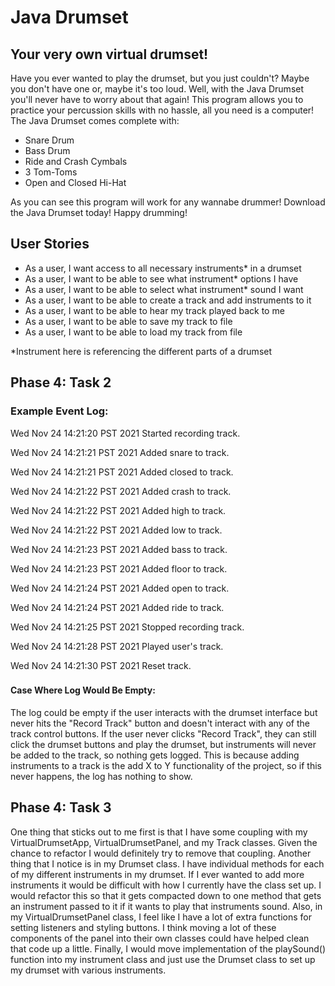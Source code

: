 # Java Drumset

## Your very own virtual drumset!

Have you ever wanted to play the drumset, but you just couldn't? Maybe you don't have 
one or, maybe it's too loud. Well, with the Java Drumset you'll never have to worry 
about that again! This program allows you to practice your percussion skills with 
no hassle, all you need is a computer! The Java Drumset comes complete with:

- Snare Drum
- Bass Drum
- Ride and Crash Cymbals
- 3 Tom-Toms
- Open and Closed Hi-Hat

As you can see this program will work for any wannabe drummer! Download the Java 
Drumset today! Happy drumming!

## User Stories
- As a user, I want access to all necessary instruments* in a drumset
- As a user, I want to be able to see what instrument* options I have
- As a user, I want to be able to select what instrument* sound I want
- As a user, I want to be able to create a track and add instruments to it
- As a user, I want to be able to hear my track played back to me
- As a user, I want to be able to save my track to file
- As a user, I want to be able to load my track from file

*Instrument here is referencing the different parts of a drumset

## Phase 4: Task 2
### Example Event Log:
Wed Nov 24 14:21:20 PST 2021
Started recording track.

Wed Nov 24 14:21:21 PST 2021
Added snare to track.

Wed Nov 24 14:21:21 PST 2021
Added closed to track.

Wed Nov 24 14:21:22 PST 2021
Added crash to track.

Wed Nov 24 14:21:22 PST 2021
Added high to track.

Wed Nov 24 14:21:22 PST 2021
Added low to track.

Wed Nov 24 14:21:23 PST 2021
Added bass to track.

Wed Nov 24 14:21:23 PST 2021
Added floor to track.

Wed Nov 24 14:21:24 PST 2021
Added open to track.

Wed Nov 24 14:21:24 PST 2021
Added ride to track.

Wed Nov 24 14:21:25 PST 2021
Stopped recording track.

Wed Nov 24 14:21:28 PST 2021
Played user's track.

Wed Nov 24 14:21:30 PST 2021
Reset track.

###
#### Case Where Log Would Be Empty:
The log could be empty if the user interacts with the drumset interface but never hits the "Record Track"
button and doesn't interact with any of the track control buttons. If the user never clicks "Record Track", 
they can still click the drumset buttons and play the drumset, but instruments will never be added to the track, 
so nothing gets logged. This is because adding instruments to a track is the add X to Y functionality
of the project, so if this never happens, the log has nothing to show.

## Phase 4: Task 3
One thing that sticks out to me first is that I have some coupling with my VirtualDrumsetApp, VirtualDrumsetPanel,
and my Track classes. Given the chance to refactor I would definitely try to remove that coupling.
Another thing that I notice is in my Drumset class. I have individual methods for each of my different
instruments in my drumset. If I ever wanted to add more instruments it would be difficult with how I
currently have the class set up. I would refactor this so that it gets compacted down to one method that
gets an instrument passed to it if it wants to play that instruments sound. Also, in my VirtualDrumsetPanel
class, I feel like I have a lot of extra functions for setting listeners and styling buttons. I think
moving a lot of these components of the panel into their own classes could have helped clean that code
up a little. Finally, I would move implementation of the playSound() function into my instrument class
and just use the Drumset class to set up my drumset with various instruments.

